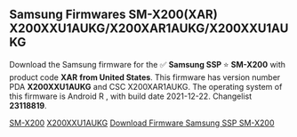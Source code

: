 <h2>Samsung Firmwares SM-X200(XAR) X200XXU1AUKG/X200XAR1AUKG/X200XXU1AUKG</h2>
Download the Samsung firmware for the ✅ <strong>Samsung SSP </strong> ⭐ <strong>SM-X200</strong> with product code <strong>XAR</strong> <strong> from United States</strong>. This firmware has version number PDA <strong>X200XXU1AUKG</strong> and CSC X200XAR1AUKG. The operating system of this firmware is Android R , with build date 2021-12-22. Changelist <strong>23118819</strong>.

[SM-X200](https://samfirm.shop/samsung/model/SM-X200)
[X200XXU1AUKG](https://samfirm.shop/samsung/pda/X200XXU1AUKG)
[Download Firmware Samsung SSP SM-X200](https://samfirm.shop/samsung/firmware/485024)
